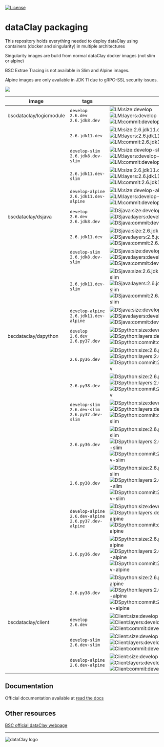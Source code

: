 [![License](https://img.shields.io/github/license/bsc-dom/dataclay-packaging)](https://github.com/bsc-dom/dataclay-packaging/blob/develop/LICENSE.txt)

# dataClay packaging

This repository holds everything needed to deploy dataClay using
containers (docker and singularity) in multiple architectures

Singularity images are build from normal dataClay docker images (not slim or alpine)

BSC Extrae Tracing is not available in Slim and Alpine images. 

Alpine images are only available in JDK 11 due to gRPC-SSL security issues. 

<img src="https://img.shields.io/badge/docker%20-%230db7ed.svg?&style=for-the-badge&logo=docker&logoColor=white"/><br/>


[LM:size:develop]: https://img.shields.io/docker/image-size/bscdataclay/logicmodule/develop "https://hub.docker.com/repository/docker/bscdataclay/logicmodule/tags?name=develop&page=1"
[LM:layers:develop]: https://img.shields.io/microbadger/layers/bscdataclay/logicmodule:develop 
[LM:commit:develop]: https://images.microbadger.com/badges/commit/bscdataclay/logicmodule:develop.svg "https://microbadger.com/images/bscdataclay/logicmodule:develop"

[LM:size:2.6.jdk11.dev]: https://img.shields.io/docker/image-size/bscdataclay/logicmodule/2.6.jdk11.dev "https://hub.docker.com/repository/docker/bscdataclay/logicmodule/tags?name=2.6.jdk11.dev&page=1"
[LM:layers:2.6.jdk11.dev]: https://img.shields.io/microbadger/layers/bscdataclay/logicmodule:2.6.jdk11.dev 
[LM:commit:2.6.jdk11.dev]: https://images.microbadger.com/badges/commit/bscdataclay/logicmodule:2.6.jdk11.dev.svg "https://microbadger.com/images/bscdataclay/logicmodule:2.6.jdk11.dev"

[LM:size:develop-slim]: https://img.shields.io/docker/image-size/bscdataclay/logicmodule/develop-slim "https://hub.docker.com/repository/docker/bscdataclay/logicmodule/tags?name=slim&page=1"
[LM:layers:develop-slim]: https://img.shields.io/microbadger/layers/bscdataclay/logicmodule:develop-slim 
[LM:commit:develop-slim]: https://images.microbadger.com/badges/commit/bscdataclay/logicmodule:develop-slim.svg "https://microbadger.com/images/bscdataclay/logicmodule:develop-slim"

[LM:size:2.6.jdk11.dev-slim]: https://img.shields.io/docker/image-size/bscdataclay/logicmodule/2.6.jdk11.dev-slim "https://hub.docker.com/repository/docker/bscdataclay/logicmodule/tags?name=2.6.jdk11.dev-slim&page=1"
[LM:layers:2.6.jdk11.dev-slim]: https://img.shields.io/microbadger/layers/bscdataclay/logicmodule:2.6.jdk11.dev-slim 
[LM:commit:2.6.jdk11.dev-slim]: https://images.microbadger.com/badges/commit/bscdataclay/logicmodule:2.6.jdk11.dev-slim.svg "https://microbadger.com/images/bscdataclay/logicmodule:2.6.jdk11.dev-slim"

[LM:size:develop-alpine]: https://img.shields.io/docker/image-size/bscdataclay/logicmodule/develop-alpine "https://hub.docker.com/repository/docker/bscdataclay/logicmodule/tags?name=alpine&page=1"
[LM:layers:develop-alpine]: https://img.shields.io/microbadger/layers/bscdataclay/logicmodule:develop-alpine 
[LM:commit:develop-alpine]: https://images.microbadger.com/badges/commit/bscdataclay/logicmodule:develop-alpine.svg "https://microbadger.com/images/bscdataclay/logicmodule:develop-alpine"

[DSjava:size:develop]: https://img.shields.io/docker/image-size/bscdataclay/dsjava/develop "https://hub.docker.com/repository/docker/bscdataclay/dsjava/tags?name=develop&page=1"
[DSjava:layers:develop]: https://img.shields.io/microbadger/layers/bscdataclay/dsjava:develop 
[DSjava:commit:develop]: https://images.microbadger.com/badges/commit/bscdataclay/dsjava:develop.svg "https://microbadger.com/images/bscdataclay/dsjava:develop"

[DSjava:size:2.6.jdk11.dev]: https://img.shields.io/docker/image-size/bscdataclay/dsjava/2.6.jdk11.dev "https://hub.docker.com/repository/docker/bscdataclay/dsjava/tags?name=2.6.jdk11.dev&page=1"
[DSjava:layers:2.6.jdk11.dev]: https://img.shields.io/microbadger/layers/bscdataclay/dsjava:2.6.jdk11.dev 
[DSjava:commit:2.6.jdk11.dev]: https://images.microbadger.com/badges/commit/bscdataclay/dsjava:2.6.jdk11.dev.svg "https://microbadger.com/images/bscdataclay/dsjava:2.6.jdk11.dev"

[DSjava:size:develop-slim]: https://img.shields.io/docker/image-size/bscdataclay/dsjava/develop-slim "https://hub.docker.com/repository/docker/bscdataclay/dsjava/tags?name=slim&page=1"
[DSjava:layers:develop-slim]: https://img.shields.io/microbadger/layers/bscdataclay/dsjava:develop-slim 
[DSjava:commit:develop-slim]: https://images.microbadger.com/badges/commit/bscdataclay/dsjava:develop-slim.svg "https://microbadger.com/images/bscdataclay/dsjava:develop-slim"

[DSjava:size:2.6.jdk11.dev-slim]: https://img.shields.io/docker/image-size/bscdataclay/dsjava/2.6.jdk11.dev-slim "https://hub.docker.com/repository/docker/bscdataclay/dsjava/tags?name=2.6.jdk11.dev-slim&page=1"
[DSjava:layers:2.6.jdk11.dev-slim]: https://img.shields.io/microbadger/layers/bscdataclay/dsjava:2.6.jdk11.dev-slim 
[DSjava:commit:2.6.jdk11.dev-slim]: https://images.microbadger.com/badges/commit/bscdataclay/dsjava:2.6.jdk11.dev-slim.svg "https://microbadger.com/images/bscdataclay/dsjava:2.6.jdk11.dev-slim"

[DSjava:size:develop-alpine]: https://img.shields.io/docker/image-size/bscdataclay/dsjava/develop-alpine "https://hub.docker.com/repository/docker/bscdataclay/dsjava/tags?name=alpine&page=1"
[DSjava:layers:develop-alpine]: https://img.shields.io/microbadger/layers/bscdataclay/dsjava:develop-alpine 
[DSjava:commit:develop-alpine]: https://images.microbadger.com/badges/commit/bscdataclay/dsjava:develop-alpine.svg "https://microbadger.com/images/bscdataclay/dsjava:develop-alpine"

[DSpython:size:develop]: https://img.shields.io/docker/image-size/bscdataclay/dspython/develop "https://hub.docker.com/repository/docker/bscdataclay/dspython/tags?name=develop&page=1"
[DSpython:layers:develop]: https://img.shields.io/microbadger/layers/bscdataclay/dspython:develop 
[DSpython:commit:develop]: https://images.microbadger.com/badges/commit/bscdataclay/dspython:develop.svg "https://microbadger.com/images/bscdataclay/dspython:develop"

[DSpython:size:2.6.py36.dev]: https://img.shields.io/docker/image-size/bscdataclay/dspython/2.6.py36.dev "https://hub.docker.com/repository/docker/bscdataclay/dspython/tags?name=2.6.py36.dev&page=1"
[DSpython:layers:2.6.py36.dev]: https://img.shields.io/microbadger/layers/bscdataclay/dspython:2.6.py36.dev 
[DSpython:commit:2.6.py36.dev]: https://images.microbadger.com/badges/commit/bscdataclay/dspython:2.6.py36.dev.svg "https://microbadger.com/images/bscdataclay/dspython:2.6.py36.dev"

[DSpython:size:2.6.py38.dev]: https://img.shields.io/docker/image-size/bscdataclay/dspython/2.6.py38.dev "https://hub.docker.com/repository/docker/bscdataclay/dspython/tags?name=2.6.py38.dev&page=1"
[DSpython:layers:2.6.py38.dev]: https://img.shields.io/microbadger/layers/bscdataclay/dspython:2.6.py38.dev 
[DSpython:commit:2.6.py38.dev]: https://images.microbadger.com/badges/commit/bscdataclay/dspython:2.6.py38.dev.svg "https://microbadger.com/images/bscdataclay/dspython:2.6.py38.dev"

[DSpython:size:develop-slim]: https://img.shields.io/docker/image-size/bscdataclay/dspython/develop-slim "https://hub.docker.com/repository/docker/bscdataclay/dspython/tags?name=slim&page=1"
[DSpython:layers:develop-slim]: https://img.shields.io/microbadger/layers/bscdataclay/dspython:develop-slim 
[DSpython:commit:develop-slim]: https://images.microbadger.com/badges/commit/bscdataclay/dspython:develop-slim.svg "https://microbadger.com/images/bscdataclay/dspython:develop-slim"

[DSpython:size:2.6.py36.dev-slim]: https://img.shields.io/docker/image-size/bscdataclay/dspython/2.6.py36.dev-slim "https://hub.docker.com/repository/docker/bscdataclay/dspython/tags?name=2.6.py36.dev-slim&page=1"
[DSpython:layers:2.6.py36.dev-slim]: https://img.shields.io/microbadger/layers/bscdataclay/dspython:2.6.py36.dev-slim 
[DSpython:commit:2.6.py36.dev-slim]: https://images.microbadger.com/badges/commit/bscdataclay/dspython:2.6.py36.dev-slim.svg "https://microbadger.com/images/bscdataclay/dspython:2.6.py36.dev-slim"

[DSpython:size:2.6.py38.dev-slim]: https://img.shields.io/docker/image-size/bscdataclay/dspython/2.6.py38.dev-slim "https://hub.docker.com/repository/docker/bscdataclay/dspython/tags?name=2.6.py38.dev-slim&page=1"
[DSpython:layers:2.6.py38.dev-slim]: https://img.shields.io/microbadger/layers/bscdataclay/dspython:2.6.py38.dev-slim 
[DSpython:commit:2.6.py38.dev-slim]: https://images.microbadger.com/badges/commit/bscdataclay/dspython:2.6.py38.dev-slim.svg "https://microbadger.com/images/bscdataclay/dspython:2.6.py38.dev-slim"

[DSpython:size:develop-alpine]: https://img.shields.io/docker/image-size/bscdataclay/dspython/develop-alpine "https://hub.docker.com/repository/docker/bscdataclay/dspython/tags?name=alpine&page=1"
[DSpython:layers:develop-alpine]: https://img.shields.io/microbadger/layers/bscdataclay/dspython:develop-alpine 
[DSpython:commit:develop-alpine]: https://images.microbadger.com/badges/commit/bscdataclay/dspython:develop-alpine.svg "https://microbadger.com/images/bscdataclay/dspython:develop-alpine"

[DSpython:size:2.6.py36.dev-alpine]: https://img.shields.io/docker/image-size/bscdataclay/dspython/2.6.py36.dev-alpine "https://hub.docker.com/repository/docker/bscdataclay/dspython/tags?name=2.6.py36.dev-alpine&page=1"
[DSpython:layers:2.6.py36.dev-alpine]: https://img.shields.io/microbadger/layers/bscdataclay/dspython:2.6.py36.dev-alpine 
[DSpython:commit:2.6.py36.dev-alpine]: https://images.microbadger.com/badges/commit/bscdataclay/dspython:2.6.py36.dev-alpine.svg "https://microbadger.com/images/bscdataclay/dspython:2.6.py36.dev-alpine"

[DSpython:size:2.6.py38.dev-alpine]: https://img.shields.io/docker/image-size/bscdataclay/dspython/2.6.py38.dev-alpine "https://hub.docker.com/repository/docker/bscdataclay/dspython/tags?name=2.6.py38.dev-alpine&page=1"
[DSpython:layers:2.6.py38.dev-alpine]: https://img.shields.io/microbadger/layers/bscdataclay/dspython:2.6.py38.dev-alpine 
[DSpython:commit:2.6.py38.dev-alpine]: https://images.microbadger.com/badges/commit/bscdataclay/dspython:2.6.py38.dev-alpine.svg "https://microbadger.com/images/bscdataclay/dspython:2.6.py38.dev-alpine"


[Client:size:develop]: https://img.shields.io/docker/image-size/bscdataclay/client/develop "https://hub.docker.com/repository/docker/bscdataclay/client/tags?name=develop&page=1"
[Client:layers:develop]: https://img.shields.io/microbadger/layers/bscdataclay/client:develop
[Client:commit:develop]: https://images.microbadger.com/badges/commit/bscdataclay/client:develop.svg "https://microbadger.com/images/bscdataclay/client:develop"

[Client:size:develop-slim]: https://img.shields.io/docker/image-size/bscdataclay/client/develop-slim "https://hub.docker.com/repository/docker/bscdataclay/client/tags?name=slim&page=1"
[Client:layers:develop-slim]: https://img.shields.io/microbadger/layers/bscdataclay/client:develop-slim
[Client:commit:develop-slim]: https://images.microbadger.com/badges/commit/bscdataclay/client:develop-slim.svg "https://microbadger.com/images/bscdataclay/client:develop-slim"

[Client:size:develop-alpine]: https://img.shields.io/docker/image-size/bscdataclay/client/develop-alpine "https://hub.docker.com/repository/docker/bscdataclay/client/tags?name=alpine&page=1"
[Client:layers:develop-alpine]: https://img.shields.io/microbadger/layers/bscdataclay/client:develop-alpine
[Client:commit:develop-alpine]: https://images.microbadger.com/badges/commit/bscdataclay/client:develop-alpine.svg "https://microbadger.com/images/bscdataclay/client:develop-slim"




| image                   | tags             |                                                                                 |
|-------------------------|------------------|---------------------------------------------------------------------------------|
| bscdataclay/logicmodule |   `develop` `2.6.dev` `2.6.jdk8.dev` |  ![LM:size:develop] ![LM:layers:develop] ![LM:commit:develop] |
|                         |   `2.6.jdk11.dev`    |  ![LM:size:2.6.jdk11.dev] ![LM:layers:2.6.jdk11.dev] ![LM:commit:2.6.jdk11.dev] |
|                         |   `develop-slim` `2.6.jdk8.dev-slim`    |  ![LM:size:develop-slim] ![LM:layers:develop-slim] ![LM:commit:develop-slim] |
|                         |   `2.6.jdk11.dev-slim`    |  ![LM:size:2.6.jdk11.dev-slim] ![LM:layers:2.6.jdk11.dev-slim] ![LM:commit:2.6.jdk11.dev-slim]  |
|                         |   `develop-alpine` `2.6.jdk11.dev-alpine`    |  ![LM:size:develop-alpine] ![LM:layers:develop-alpine] ![LM:commit:develop-alpine] |
| bscdataclay/dsjava |   `develop` `2.6.dev` `2.6.jdk8.dev` |  ![DSjava:size:develop] ![DSjava:layers:develop] ![DSjava:commit:develop] |
|                         |   `2.6.jdk11.dev`    |  ![DSjava:size:2.6.jdk11.dev] ![DSjava:layers:2.6.jdk11.dev] ![DSjava:commit:2.6.jdk11.dev] |
|                         |   `develop-slim` `2.6.jdk8.dev-slim`    |  ![DSjava:size:develop-slim] ![DSjava:layers:develop-slim] ![DSjava:commit:develop-slim] |
|                         |   `2.6.jdk11.dev-slim`    |  ![DSjava:size:2.6.jdk11.dev-slim] ![DSjava:layers:2.6.jdk11.dev-slim] ![DSjava:commit:2.6.jdk11.dev-slim]  |
|                         |   `develop-alpine` `2.6.jdk11.dev-alpine`    |  ![DSjava:size:develop-alpine] ![DSjava:layers:develop-alpine] ![DSjava:commit:develop-alpine] |
| bscdataclay/dspython      |   `develop` `2.6.dev` `2.6.py37.dev` |  ![DSpython:size:develop] ![DSpython:layers:develop] ![DSpython:commit:develop] |
|                         |   `2.6.py36.dev`    |  ![DSpython:size:2.6.py36.dev] ![DSpython:layers:2.6.py36.dev] ![DSpython:commit:2.6.py36.dev]  |
|                         |   `2.6.py38.dev`    |  ![DSpython:size:2.6.py38.dev] ![DSpython:layers:2.6.py38.dev] ![DSpython:commit:2.6.py38.dev]  |
|                         |   `develop-slim` `2.6.dev-slim` `2.6.py37.dev-slim` |  ![DSpython:size:develop-slim] ![DSpython:layers:develop-slim] ![DSpython:commit:develop-slim] |
|                         |   `2.6.py36.dev`    |  ![DSpython:size:2.6.py36.dev-slim] ![DSpython:layers:2.6.py36.dev-slim] ![DSpython:commit:2.6.py36.dev-slim]  |
|                         |   `2.6.py38.dev`    |  ![DSpython:size:2.6.py38.dev-slim] ![DSpython:layers:2.6.py38.dev-slim] ![DSpython:commit:2.6.py38.dev-slim]  |
|                         |   `develop-alpine` `2.6.dev-alpine` `2.6.py37.dev-alpine` |  ![DSpython:size:develop-alpine] ![DSpython:layers:develop-alpine] ![DSpython:commit:develop-alpine] |
|                         |   `2.6.py36.dev`    |  ![DSpython:size:2.6.py36.dev-alpine] ![DSpython:layers:2.6.py36.dev-alpine] ![DSpython:commit:2.6.py36.dev-alpine]  |
|                         |   `2.6.py38.dev`    |  ![DSpython:size:2.6.py38.dev-alpine] ![DSpython:layers:2.6.py38.dev-alpine] ![DSpython:commit:2.6.py38.dev-alpine]  |
| bscdataclay/client |   `develop` `2.6.dev`  |  ![Client:size:develop]  ![Client:layers:develop] ![Client:commit:develop]  |
|                         |   `develop-slim` `2.6.dev-slim` |  ![Client:size:develop-slim] ![Client:layers:develop-slim] ![Client:commit:develop-slim]  |
|                         |   `develop-alpine` `2.6.dev-alpine` |  ![Client:size:develop-alpine] ![Client:layers:develop-alpine] ![Client:commit:develop-alpine]  |

## Documentation

Official documentation available at [read the docs](https://pyclay.readthedocs.io/en/develop/)

## Other resources

[BSC official dataClay webpage](https://www.bsc.es/dataclay)

---

![dataClay logo](https://www.bsc.es/sites/default/files/public/styles/bscw2_-_simple_crop_style/public/bscw2/content/software-app/logo/logo_dataclay_web_bsc.jpg)

